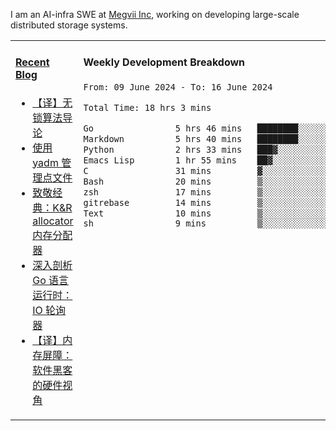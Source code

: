 I am an AI-infra SWE at [Megvii Inc](https://en.megvii.com/), working on developing large-scale distributed storage systems.

<table width="960px">
<tr>
<td valign="top" width="50%">

#### <a href="https://www.kongjun18.me" target="_blank">Recent Blog</a>

<!-- BLOG-POST-LIST:START -->
- [【译】无锁算法导论](https://kongjun18.github.io/posts/2023/07/14/)
- [使用 yadm 管理点文件](https://kongjun18.github.io/posts/2023/04/07/)
- [致敬经典：K&amp;R allocator 内存分配器](https://kongjun18.github.io/posts/2022/12/12/)
- [深入剖析 Go 语言运行时：IO 轮询器](https://kongjun18.github.io/posts/2022/11/21/)
- [【译】内存屏障：软件黑客的硬件视角](https://kongjun18.github.io/posts/2022/11/03/)
<!-- BLOG-POST-LIST:END -->

</td>
<td valign="top" width="50%">

#### Weekly Development Breakdown

<!--START_SECTION:waka-->

```txt
From: 09 June 2024 - To: 16 June 2024

Total Time: 18 hrs 3 mins

Go                5 hrs 46 mins   ████████░░░░░░░░░░░░░░░░░   32.00 %
Markdown          5 hrs 40 mins   ████████░░░░░░░░░░░░░░░░░   31.44 %
Python            2 hrs 33 mins   ███▓░░░░░░░░░░░░░░░░░░░░░   14.12 %
Emacs Lisp        1 hr 55 mins    ██▓░░░░░░░░░░░░░░░░░░░░░░   10.64 %
C                 31 mins         ▓░░░░░░░░░░░░░░░░░░░░░░░░   02.91 %
Bash              20 mins         ▒░░░░░░░░░░░░░░░░░░░░░░░░   01.87 %
zsh               17 mins         ▒░░░░░░░░░░░░░░░░░░░░░░░░   01.60 %
gitrebase         14 mins         ▒░░░░░░░░░░░░░░░░░░░░░░░░   01.30 %
Text              10 mins         ▒░░░░░░░░░░░░░░░░░░░░░░░░   00.97 %
sh                9 mins          ▒░░░░░░░░░░░░░░░░░░░░░░░░   00.87 %
```

<!--END_SECTION:waka-->
</td>
</tr>

</table>
